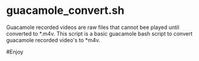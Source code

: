 # guacamole_convert.sh

Guacamole recorded videos are raw files that cannot bee played until converted to *.m4v. This script is a basic guacamole bash script to convert guacamole recorded video's to *m4v.

#Enjoy


